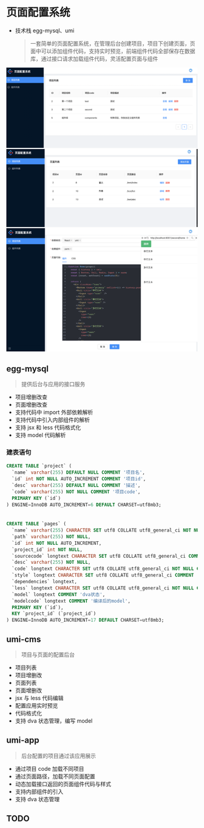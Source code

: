 # 页面配置系统

- 技术栈 egg-mysql、umi
  > 一套简单的页面配置系统，在管理后台创建项目，项目下创建页面，页面中可以添加组件代码，支持实时预览，前端组件代码全部保存在数据库，通过接口请求加载组件代码，灵活配置页面与组件

![项目列表](./images/projects.png)
![页面列表](./images/pages.png)
![页面编辑](./images/editor.png)

## egg-mysql

> 提供后台与应用的接口服务

- 项目增删改查
- 页面增删改查
- 支持代码中 import 外部依赖解析
- 支持代码中引入内部组件的解析
- 支持 jsx 和 less 代码格式化
- 支持 model 代码解析

### 建表语句

```sql
CREATE TABLE `project` (
  `name` varchar(255) DEFAULT NULL COMMENT '项目名',
  `id` int NOT NULL AUTO_INCREMENT COMMENT '项目id',
  `desc` varchar(255) DEFAULT NULL COMMENT '描述',
  `code` varchar(255) NOT NULL COMMENT '项目code',
  PRIMARY KEY (`id`)
) ENGINE=InnoDB AUTO_INCREMENT=6 DEFAULT CHARSET=utf8mb3;


CREATE TABLE `pages` (
  `name` varchar(255) CHARACTER SET utf8 COLLATE utf8_general_ci NOT NULL,
  `path` varchar(255) NOT NULL,
  `id` int NOT NULL AUTO_INCREMENT,
  `project_id` int NOT NULL,
  `sourcecode` longtext CHARACTER SET utf8 COLLATE utf8_general_ci COMMENT '源代码',
  `desc` varchar(255) NOT NULL,
  `code` longtext CHARACTER SET utf8 COLLATE utf8_general_ci NOT NULL COMMENT '编译后代码',
  `style` longtext CHARACTER SET utf8 COLLATE utf8_general_ci COMMENT '编译后样式',
  `dependencies` longtext,
  `less` longtext CHARACTER SET utf8 COLLATE utf8_general_ci NOT NULL COMMENT '样式代码',
  `model` longtext COMMENT 'dva状态',
  `modelcode` longtext COMMENT '编译后的model',
  PRIMARY KEY (`id`),
  KEY `project_id` (`project_id`)
) ENGINE=InnoDB AUTO_INCREMENT=17 DEFAULT CHARSET=utf8mb3;

```

## umi-cms

> 项目与页面的配置后台

- 项目列表
- 项目增删改
- 页面列表
- 页面增删改
- jsx 与 less 代码编辑
- 配置应用实时预览
- 代码格式化
- 支持 dva 状态管理，编写 model

## umi-app

> 后台配置的项目通过该应用展示

- 通过项目 code 加载不同项目
- 通过页面路径，加载不同页面配置
- 动态加载接口返回的页面组件代码与样式
- 支持内部组件的引入
- 支持 dva 状态管理

## TODO
